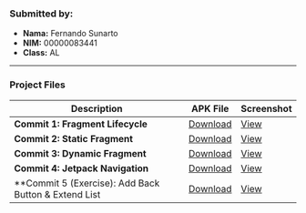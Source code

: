### Submitted by:
* **Nama:** Fernando Sunarto
* **NIM:** 00000083441
* **Class:** AL
---

### Project Files

| Description | APK File | Screenshot |
| --- | --- | --- |
| **Commit 1: Fragment Lifecycle** | [Download](APK/Commit1_Fragment_Lifecycle.apk) | [View](SS/Commit1_Fragment_Lifecycle.png) |
| **Commit 2: Static Fragment** | [Download](APK/Commit2_Static_Fragment.apk) | [View](SS/Commit2_Static_Fragment.png) |
| **Commit 3: Dynamic Fragment** | [Download](APK/Commit3_Dynamic_Fragment.apk) | [View](SS/Commit3_Dynamic_Fragment.png) |
| **Commit 4: Jetpack Navigation** | [Download](APK/Commit4_Jetpack_Navigation.apk) | [View](SS/Commit4_Jetpack_Navigation.png) |
| **Commit 5 (Exercise): Add Back Button & Extend List | [Download](APK/Commit5_add_back_button_and_extend_list.apk) | [View](SS/Commit5_add_back_button_and_Extend_list.png) |